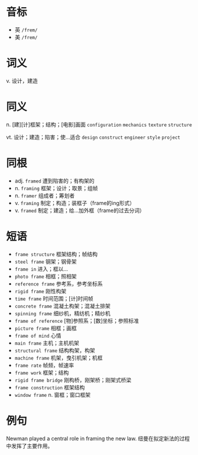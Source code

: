 # 音标

- 英 `/frem/`
- 美 `/frem/`

# 词义

v. 设计，建造


# 同义

n. [建][计]框架；结构；[电影]画面
`configuration` `mechanics` `texture` `structure`

vt. 设计；建造；陷害；使…适合
`design` `construct` `engineer` `style` `project`

# 同根

- adj. `framed` 遭到陷害的；有构架的
- n. `framing` 框架；设计；取景；组帧
- n. `framer` 组成者；筹划者
- v. `framing` 制定；构造；装框子（frame的ing形式）
- v. `framed` 制定；建造；给…加外框（frame的过去分词）

# 短语

- `frame structure` 框架结构；帧结构
- `steel frame` 钢架；钢骨架
- `frame in` 进入；框以…
- `photo frame` 相框；照相架
- `reference frame` 参考系，参考坐标系
- `rigid frame` 刚性构架
- `time frame` 时间范围；[计]时间帧
- `concrete frame` 混凝土构架；混凝土排架
- `spinning frame` 细纱机，精纺机；精纱机
- `frame of reference` [物]参照系；[数]坐标；参照标准
- `picture frame` 相框；画框
- `frame of mind` 心情
- `main frame` 主机；主机机架
- `structural frame` 结构构架，构架
- `machine frame` 机架，曳引机架；机框
- `frame rate` 帧频，帧速率
- `frame work` 框架；结构
- `rigid frame bridge` 刚构桥，刚架桥；刚架式桥梁
- `frame construction` 框架结构
- `window frame` n. 窗框；窗口框架

# 例句

Newman played a central role in framing the new law.
纽曼在拟定新法的过程中发挥了主要作用。


